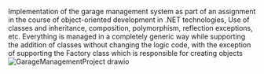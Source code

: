 Implementation of the garage management system as part of an assignment in the course of object-oriented development in .NET technologies,
Use of classes and inheritance, composition, polymorphism, reflection exceptions, etc.
Everything is managed in a completely generic way while supporting the addition of classes without changing the logic code, with the exception of supporting the Factory class which is responsible for creating objects
![GarageManagementProject drawio](https://github.com/Oshrico2/Garage-Managment-Project/assets/95771163/6b720fd5-26e3-4ce3-b6db-024389c34e12)
